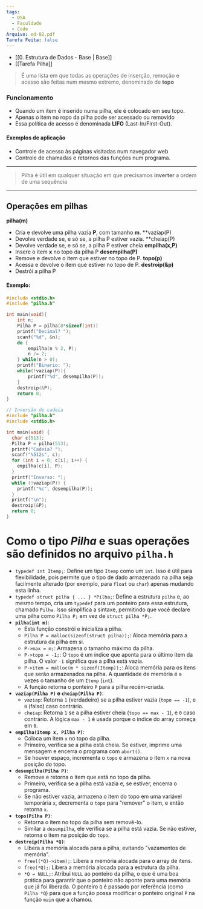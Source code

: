 ```yaml
---
tags:
  - DSA
  - Faculdade
  - Code
Arquivo: ed-02.pdf
Tarefa Feita: false
---
```


- [[0. Estrutura de Dados - Base | Base]]
- [[Tarefa Pilha]]
> É uma lista em que todas as operações de inserção, remoção e acesso são feitas num mesmo extremo, denominado de **topo**
### Funcionamento
- Quando um item é inserido numa pilha, ele é colocado em  seu topo.
- Apenas o item no ropo da pilha pode ser acessado ou removido
- Essa política de acesso é denominada **LIFO** (Last-In/First-Out).
#### Exemplos de aplicação
- Controle de acesso às páginas visitadas num navegador web
- Controle de chamadas e retornos das funções num programa.
---
> Pilha é útil em qualquer situação em que precisamos **inverter** a ordem de uma sequência
---
## Operações em pilhas
**pilha(m)**
- Cria e devolve uma pilha vazia **P**, com tamanho **m**.
**vaziap(P)
- Devolve verdade se, e só se, a pilha P estiver vazia.
**cheiap(P)
- Devolve verdade se, e só se, a pilha P estiver cheia
**empilha(x,P)**
- Insere o item **x** no topo da pilha P
**desempilha(P)**
- Remove e devolve o item que estiver no topo de P.
**topo(p)**
- Acessa e devolve o item que estiver no topo de P.
**destroip(&p)**
- Destrói a pilha P
#### Exemplo:
```c
#include <stdio.h>
#include "pilha.h"

int main(void){
	int n;
	Pilha P = pilha(8*sizeof(int))
	printf("Decimal? ");
	scanf("%d", &n);
	do {
		empilha(n % 2, P);
		n /= 2;
	} while(n > 0);
	printf("Binario: ");
	while(!vaziap(P)){
		printf("%d", desempilha(P));
	}
	destroip(&P);
	return 0;
}
```

```c
// Inversão de cadeia
#include "pilha.h"
#include <stdio.h>

int main(void) {
  char c[513];
  Pilha P = pilha(513);
  printf("Cadeia? ");
  scanf("%512s", c);
  for (int i = 0; c[i]; i++) {
    empilha(c[i], P);
  }
  printf("Inverso: ");
  while (!vaziap(P)) {
    printf("%c", desempilha(P));
  }
  printf("\n");
  destroip(&P);
  return 0;
}
```

# Como o tipo *Pilha* e suas operações são definidos no arquivo `pilha.h`
- `typedef int Itemp;`: Define um tipo `Itemp` como um `int`. Isso é útil para flexibilidade, pois permite que o tipo de dado armazenado na pilha seja facilmente alterado (por exemplo, para `float` ou `char`) apenas mudando esta linha.     
- `typedef struct pilha { ... } *Pilha;`: Define a estrutura `pilha` e, ao mesmo tempo, cria um `typedef` para um ponteiro para essa estrutura, chamado `Pilha`. Isso simplifica a sintaxe, permitindo que você declare uma pilha como `Pilha P;` em vez de `struct pilha *P;`.
- **`pilha(int m)`**:
    - Esta função constrói e inicializa a pilha.
    - `Pilha P = malloc(sizeof(struct pilha));`: Aloca memória para a estrutura da pilha em si.        
    - `P->max = m;`: Armazena o tamanho máximo da pilha.
    - `P->topo = -1;`: O `topo` é um índice que aponta para o último item da pilha. O valor `-1` significa que a pilha está vazia.
    - `P->item = malloc(m * sizeof(Itemp));`: Aloca memória para os itens que serão armazenados na pilha. A quantidade de memória é `m` vezes o tamanho de um `Itemp` (`int`).
    - A função retorna o ponteiro `P` para a pilha recém-criada.
- **`vaziap(Pilha P)` e `cheiap(Pilha P)`**:
    - `vaziap`: Retorna `1` (verdadeiro) se a pilha estiver vazia (`topo == -1`), e `0` (falso) caso contrário.
    - `cheiap`: Retorna `1` se a pilha estiver cheia (`topo == max - 1`), e `0` caso contrário. A lógica `max - 1` é usada porque o índice do array começa em `0`.
- **`empilha(Itemp x, Pilha P)`**:
    - Coloca um item `x` no topo da pilha.
    - Primeiro, verifica se a pilha está cheia. Se estiver, imprime uma mensagem e encerra o programa com `abort()`.
    - Se houver espaço, incrementa o `topo` e armazena o item `x` na nova posição do topo.
- **`desempilha(Pilha P)`**:
    - Remove e retorna o item que está no topo da pilha.
    - Primeiro, verifica se a pilha está vazia e, se estiver, encerra o programa.
    - Se não estiver vazia, armazena o item do topo em uma variável temporária `x`, decrementa o `topo` para "remover" o item, e então retorna `x`.
- **`topo(Pilha P)`**:
    - Retorna o item no topo da pilha sem removê-lo.
    - Similar a `desempilha`, ele verifica se a pilha está vazia. Se não estiver, retorna o item na posição do `topo`.
- **`destroip(Pilha *Q)`**:
    - Libera a memória alocada para a pilha, evitando "vazamentos de memória".
    - `free((*Q)->item);`: Libera a memória alocada para o array de itens.
    - `free(*Q);`: Libera a memória alocada para a estrutura da pilha.
    - `*Q = NULL;`: Atribui `NULL` ao ponteiro da pilha, o que é uma boa prática para garantir que o ponteiro não aponte para uma memória que já foi liberada. O ponteiro `Q` é passado por referência (como `Pilha *Q`) para que a função possa modificar o ponteiro original `P` na função `main` que a chamou.